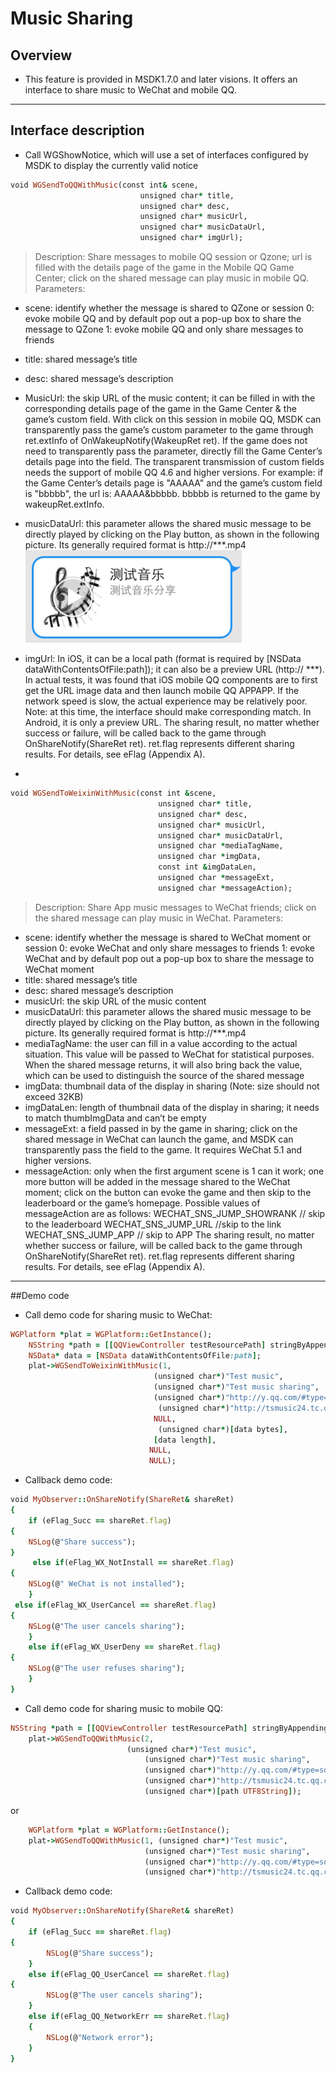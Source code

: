 ﻿Music Sharing
=== 

## Overview
 - This feature is provided in MSDK1.7.0 and later visions. It offers an interface to share music to WeChat and mobile QQ.

---

## Interface description
 - Call WGShowNotice, which will use a set of interfaces configured by MSDK to display the currently valid notice
```ruby
void WGSendToQQWithMusic(const int& scene,
                             unsigned char* title,
                             unsigned char* desc,
                             unsigned char* musicUrl,
                             unsigned char* musicDataUrl,
                             unsigned char* imgUrl);
```
>Description: Share messages to mobile QQ session or Qzone; url is filled with the details page of the game in the Mobile QQ Game Center; click on the shared message can play music in mobile QQ.
Parameters:
  - scene: identify whether the message is shared to QZone or session
0: evoke mobile QQ and by default pop out a pop-up box to share the message to QZone
1: evoke mobile QQ and only share messages to friends
  - title: shared message’s title
  - desc: shared message’s description
  - MusicUrl: the skip URL of the music content; it can be filled in with the corresponding details page of the game in the Game Center & the game’s custom field. With click on this session in mobile QQ, MSDK can transparently pass the game’s custom parameter to the game through ret.extInfo of OnWakeupNotify(WakeupRet ret). If the game does not need to transparently pass the parameter, directly fill the Game Center’s details page into the field. The transparent transmission of custom fields needs the support of mobile QQ 4.6 and higher versions.
   For example: if the Game Center’s details page is "AAAAA" and the game’s custom field is "bbbbb", the url is: AAAAA&bbbbb. bbbbb is returned to the game by wakeupRet.extInfo.
  - musicDataUrl: this parameter allows the shared music message to be directly played by clicking on the Play button, as shown in the following picture. Its generally required format is http://***.mp4
![Alt text](./ShareMusic1.png)
  - imgUrl: In iOS, it can be a local path (format is required by [NSData dataWithContentsOfFile:path]); it can also be a preview URL (http:// ***). In actual tests, it was found that iOS mobile QQ components are to first get the URL image data and then launch mobile QQ APPAPP. If the network speed is slow, the actual experience may be relatively poor. Note: at this time, the interface should make corresponding match.
    In Android, it is only a preview URL.
The sharing result, no matter whether success or failure, will be called back to the game through OnShareNotify(ShareRet ret). ret.flag represents different sharing results. For details, see eFlag (Appendix A).

 - 
```ruby
void WGSendToWeixinWithMusic(const int &scene,
                                 unsigned char* title,
                                 unsigned char* desc,
                                 unsigned char* musicUrl,
                                 unsigned char* musicDataUrl,
                                 unsigned char *mediaTagName,
                                 unsigned char *imgData,
                                 const int &imgDataLen,
                                 unsigned char *messageExt,
                                 unsigned char *messageAction);
```
>Description: Share App music messages to WeChat friends; click on the shared message can play music in WeChat.
Parameters: 
  - scene: identify whether the message is shared to WeChat moment or session
0: evoke WeChat and only share messages to friends
1: evoke WeChat and by default pop out a pop-up box to share the message to WeChat moment
  - title: shared message’s title
  - desc: shared message’s description
  - musicUrl: the skip URL of the music content
  - musicDataUrl: this parameter allows the shared music message to be directly played by clicking on the Play button, as shown in the following picture. Its generally required format is http://***.mp4
  - mediaTagName: the user can fill in a value according to the actual situation. This value will be passed to WeChat for statistical purposes. When the shared message returns, it will also bring back the value, which can be used to distinguish the source of the shared message
  - imgData: thumbnail data of the display in sharing (Note: size should not exceed 32KB)
  - imgDataLen: length of thumbnail data of the display in sharing; it needs to match  thumbImgData and can’t be empty
  - messageExt: a field passed in by the game in sharing; click on the shared message in WeChat can launch the game, and MSDK can transparently pass the field to the game. It requires WeChat 5.1 and higher versions.
  - messageAction: only when the first argument scene is 1 can it work; one more button will be added in the message shared to the WeChat moment; click on the button can evoke the game and then skip to the leaderboard or the game’s homepage.
     Possible values of messageAction are as follows:
     WECHAT_SNS_JUMP_SHOWRANK      // skip to the leaderboard
     WECHAT_SNS_JUMP_URL            //skip to the link
     WECHAT_SNS_JUMP_APP           // skip to APP
The sharing result, no matter whether success or failure, will be called back to the game through OnShareNotify(ShareRet ret). ret.flag represents different sharing results. For details, see eFlag (Appendix A).

---

##Demo code
 - Call demo code for sharing music to WeChat:
```ruby
WGPlatform *plat = WGPlatform::GetInstance();
    NSString *path = [[QQViewController testResourcePath] stringByAppendingPathComponent:@"music.jpg"];//news.jpg
    NSData* data = [NSData dataWithContentsOfFile:path];
    plat->WGSendToWeixinWithMusic(1,                 
                                (unsigned char*)"Test music",  
                                (unsigned char*)"Test music sharing",  
                                (unsigned char*)"http://y.qq.com/#type=song&mid=000cz9pr0xlAId",  
                                 (unsigned char*)"http://tsmusic24.tc.qq.com/M500000cz9pr0xlAId.mp3",      
                                NULL, 
                                 (unsigned char*)[data bytes], 
                                [data length], 
                               NULL, 
                               NULL);
```
 - Callback demo code:
```ruby
void MyObserver::OnShareNotify(ShareRet& shareRet)
{
    if (eFlag_Succ == shareRet.flag)
{
    NSLog(@"Share success");
}
     else if(eFlag_WX_NotInstall == shareRet.flag)
{
    NSLog(@" WeChat is not installed");
    }
 else if(eFlag_WX_UserCancel == shareRet.flag)
{
    NSLog(@"The user cancels sharing");
    }
    else if(eFlag_WX_UserDeny == shareRet.flag)
{
    NSLog(@"The user refuses sharing");
    }
}
```
 -  Call demo code for sharing music to mobile QQ:
```ruby
NSString *path = [[QQViewController testResourcePath] stringByAppendingPathComponent:@"music.jpg"];        
    plat->WGSendToQQWithMusic(2,
                          (unsigned char*)"Test music",
                              (unsigned char*)"Test music sharing",
                              (unsigned char*)"http://y.qq.com/#type=song&mid=000cz9pr0xlAId",
                              (unsigned char*)"http://tsmusic24.tc.qq.com/M500000cz9pr0xlAId.mp3",
                              (unsigned char*)[path UTF8String]); 
```
or
```ruby
    WGPlatform *plat = WGPlatform::GetInstance();        
    plat->WGSendToQQWithMusic(1, (unsigned char*)"Test music",
                              (unsigned char*)"Test music sharing",
                              (unsigned char*)"http://y.qq.com/#type=song&mid=000cz9pr0xlAId",
                              (unsigned char*)"http://tsmusic24.tc.qq.com/M500000cz9pr0xlAId.mp3",                              (unsigned char*)"http://www.monsterworking.com/wp-content/uploads/music.jpg");
```
 - Callback demo code:
```ruby
void MyObserver::OnShareNotify(ShareRet& shareRet)
{
    if (eFlag_Succ == shareRet.flag)
{
        NSLog(@"Share success");
    }
    else if(eFlag_QQ_UserCancel == shareRet.flag)
{
        NSLog(@"The user cancels sharing");
    }
    else if(eFlag_QQ_NetworkErr == shareRet.flag)
    {
        NSLog(@"Network error");
    }
}
```